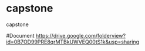 # capstone
capstone


#Document
https://drive.google.com/folderview?id=0B7OD99PRE8qrMTBkUWVEQ00tS1k&usp=sharing
